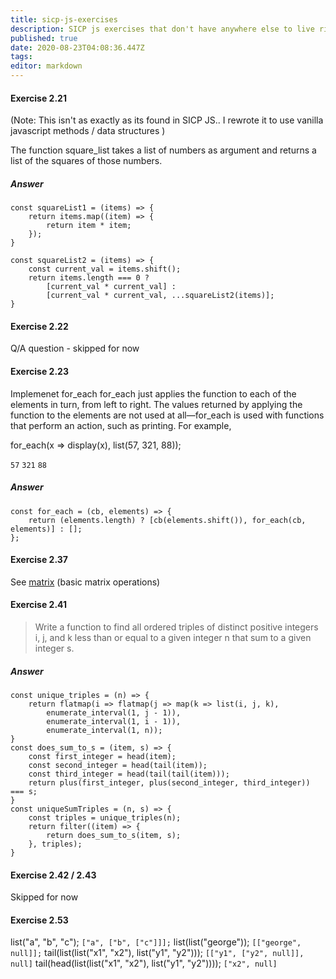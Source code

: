 ```yaml
---
title: sicp-js-exercises
description: SICP js exercises that don't have anywhere else to live right now
published: true
date: 2020-08-23T04:08:36.447Z
tags: 
editor: markdown
---
```


#### Exercise 2.21
(Note: This isn't as exactly as its found in SICP JS.. I rewrote it to use vanilla javascript methods / data structures )

The function square_list takes a list of numbers as argument and returns a list of the squares of those numbers.


##### Answer
```
const squareList1 = (items) => {
    return items.map((item) => {
        return item * item;
    });
}

const squareList2 = (items) => {
    const current_val = items.shift();
    return items.length === 0 ?
        [current_val * current_val] :
        [current_val * current_val, ...squareList2(items)];
}
```
#### Exercise 2.22
Q/A question - skipped for now
#### Exercise 2.23
Implemenet for_each
for_each just applies the function to each of the elements in turn, from left to right. The values returned by applying the function to the elements are not used at all—for_each is used with functions that perform an action, such as printing. For example,

for_each(x => display(x), 
         list(57, 321, 88));
         
`57`
`321`
`88`

##### Answer
```
const for_each = (cb, elements) => {
    return (elements.length) ? [cb(elements.shift()), for_each(cb, elements)] : [];
};
```
#### Exercise 2.37
See [matrix](/mathematics/matrix) (basic matrix operations)

#### Exercise 2.41
> Write a function to find all ordered triples of distinct positive integers i, j, and k less than or equal to a given integer n that sum to a given integer s.

##### Answer
```
const unique_triples = (n) => {
    return flatmap(i => flatmap(j => map(k => list(i, j, k),
        enumerate_interval(1, j - 1)),
        enumerate_interval(1, i - 1)),
        enumerate_interval(1, n));
}
const does_sum_to_s = (item, s) => {
    const first_integer = head(item);
    const second_integer = head(tail(item));
    const third_integer = head(tail(tail(item)));
    return plus(first_integer, plus(second_integer, third_integer)) === s;
}
const uniqueSumTriples = (n, s) => {
    const triples = unique_triples(n);
    return filter((item) => {
        return does_sum_to_s(item, s);
    }, triples);
}
```
#### Exercise 2.42 / 2.43
Skipped for now

#### Exercise 2.53
list("a", "b", "c");
`["a", ["b", ["c"]]];`
list(list("george"));
`[["george", null]];`
tail(list(list("x1", "x2"), list("y1", "y2")));
`[["y1", ["y2", null]], null]`
tail(head(list(list("x1", "x2"), list("y1", "y2"))));
`["x2", null]`
